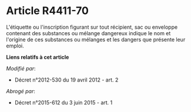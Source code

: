 # Article R4411-70

L'étiquette ou l'inscription figurant sur tout récipient, sac ou enveloppe contenant des substances ou mélange dangereux
indique le nom et l'origine de ces substances ou mélanges et les dangers que présente leur emploi.

**Liens relatifs à cet article**

_Modifié par_:

  - Décret n°2012-530 du 19 avril 2012 - art. 2

_Abrogé par_:

  - Décret n°2015-612 du 3 juin 2015 - art. 1

